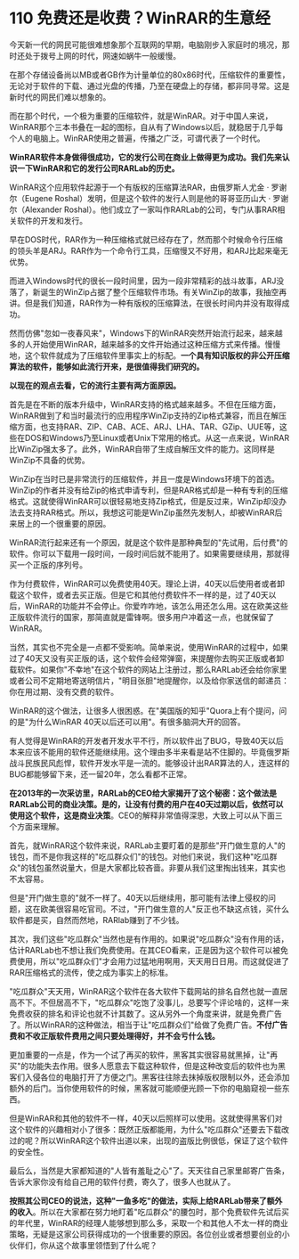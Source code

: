 # 110 免费还是收费？WinRAR的生意经

今天新一代的网民可能很难想象那个互联网的早期，电脑刚步入家庭时的境况，那时还处于拨号上网的时代，网速如蜗牛一般缓慢。

在那个存储设备尚以MB或者GB作为计量单位的80x86时代，压缩软件的重要性，无论对于软件的下载、通过光盘的传播，乃至在硬盘上的存储，都非同寻常。这是新时代的网民们难以想象的。

而在那个时代，一个极为重要的压缩软件，就是WinRAR。对于中国人来说，WinRAR那个三本书叠在一起的图标，自从有了Windows以后，就稳居于几乎每个人的电脑上。WinRAR使用之普遍，传播之广泛，可谓代表了一个时代。

**WinRAR软件本身做得很成功，它的发行公司在商业上做得更为成功。我们先来认识一下WinRAR和它的发行公司RARLab的历史。**

WinRAR这个应用软件起源于一个有版权的压缩算法RAR，由俄罗斯人尤金 ·
罗谢尔（Eugene Roshal）发明，但是这个软件的发行人则是他的哥哥亚历山大 ·
罗谢尔（Alexander
Roshal）。他们成立了一家叫作RARLab的公司，专门从事RAR相关软件的开发和发行。

早在DOS时代，RAR作为一种压缩格式就已经存在了，然而那个时候命令行压缩的领头羊是ARJ。RAR作为一个命令行工具，压缩慢又不好用，和ARJ比起来毫无优势。

而进入Windows时代的很长一段时间里，因为一段非常精彩的战斗故事，ARJ没落了，新诞生的WinZip占据了整个压缩软件市场。有关WinZip的故事，我抽空再讲。但是我们知道，RAR作为一种有版权的压缩算法，在很长时间内并没有取得成功。

然而仿佛"忽如一夜春风来"，Windows下的WinRAR突然开始流行起来，越来越多的人开始使用WinRAR，越来越多的文件开始通过这种压缩方式来传播。慢慢地，这个软件就成为了压缩软件里事实上的标配。**一个具有知识版权的非公开压缩算法的软件，能够如此流行开来，是很值得我们研究的。**

**以现在的观点去看，它的流行主要有两方面原因。**

首先是在不断的版本升级中，WinRAR支持的格式越来越多。不但在压缩方面，WinRAR做到了和当时最流行的应用程序WinZip支持的Zip格式兼容，而且在解压缩方面，也支持RAR、ZIP、CAB、ACE、ARJ、LHA、TAR、GZip、UUE等，这些在DOS和Windows乃至Linux或者Unix下常用的格式。从这一点来说，WinRAR比WinZip强太多了。此外，WinRAR自带了生成自解压文件的能力。这同样是WinZip不具备的优势。

WinZip在当时已是非常流行的压缩软件，并且一度是Windows环境下的首选。WinZip的作者并没有给Zip的格式申请专利，但是RAR格式却是一种有专利的压缩格式。这就使得WinRAR可以很轻易地支持Zip格式，但是反过来，WinZip却没办法去支持RAR格式。所以，我想这可能是WinZip虽然先发制人，却被WinRAR后来居上的一个很重要的原因。

WinRAR流行起来还有一个原因，就是这个软件是那种典型的"先试用，后付费"的软件。你可以下载用一段时间，一段时间后就不能用了。如果需要继续用，那就得买一个正版的序列号。

作为付费软件，WinRAR可以免费使用40天。理论上讲，40天以后使用者或者卸载这个软件，或者去买正版。但是它和其他付费软件不一样的是，过了40天以后，WinRAR的功能并不会停止。你爱咋咋地，该怎么用还怎么用。这在欧美这些正版软件流行的国家，那简直就是雷锋啊。很多用户冲着这一点，也就保留了WinRAR。

当然，其实也不完全是一点都不受影响。简单来说，使用WinRAR的过程中，如果过了40天又没有买正版的话，这个软件会经常弹窗，来提醒你去购买正版或者卸载软件。如果你"不幸地"在这个软件的网站上注册过，那么RARLab还会给你家里或者公司不定期地寄送明信片，"明目张胆"地提醒你，以及给你家送信的邮递员：你在用过期、没有交费的软件。

WinRAR的这个做法，让很多人很困惑。在"美国版的知乎"Quora上有个提问，问的是"为什么WinRAR
40天以后还可以用"。有很多脑洞大开的回答。

有人觉得是WinRAR的开发者开发水平不行，所以软件出了BUG，导致40天以后本来应该不能用的软件还能继续用。这个理由多半来看是站不住脚的。毕竟俄罗斯战斗民族民风彪悍，软件开发水平是一流的。能够设计出RAR算法的人，连这样的BUG都能够留下来，还一留20年，怎么看都不正常。

**在2013年的一次采访里，RARLab的CEO给大家揭开了这个秘密：这个做法是RARLab公司的商业决策。是的，让没有付费的用户在40天过期以后，依然可以使用这个软件，这是商业决策**。CEO的解释非常值得深思，大致上可以从下面三个方面来理解。

首先，就WinRAR这个软件来说，RARLab主要盯着的是那些"开门做生意的人"的钱包，而不是你我这样的"吃瓜群众们"的钱包。对他们来说，我们这种"吃瓜群众"的钱包虽然说量大，但是大家都比较吝啬。非要从我们这里掏出钱来，其实也不太容易。

但是"开门做生意的"就不一样了。40天以后继续用，那可能有法律上侵权的问题，这在欧美很容易吃官司。不过，"开门做生意的人"反正也不缺这点钱，买什么软件都是买，自然而然地，RARlab赚到了不少钱。

其次，我们这些"吃瓜群众"当然也是有作用的。如果说"吃瓜群众"没有作用的话，估计RARLab也不想让我们免费使用。在其CEO看来，正是因为这个软件可以被免费使用，所以"吃瓜群众们"才会用力过猛地用啊用，天天用日日用。而这就促进了RAR压缩格式的流传，使之成为事实上的标准。

"吃瓜群众"天天用，WinRAR这个软件在各大软件下载网站的排名自然也就一直居高不下。不但居高不下，"吃瓜群众"吃饱了没事儿，总要写个评论啥的，这样一来免费收获的排名和评论也就不计其数了。这从另外一个角度来讲，就是免费广告了。所以WinRAR的这种做法，相当于让"吃瓜群众们"给做了免费广告。**不付广告费和不收正版软件费用之间只要处理得好，并不会亏什么钱。**

更加重要的一点是，作为一个试了再买的软件，黑客其实很容易就黑掉，让"再买"的功能失去作用。很多人愿意去下载这种软件，但是这种改变后的软件也为黑客们入侵各位的电脑打开了方便之门。黑客往往除去抹掉版权限制以外，还会添加额外的后门。当你使用软件的时候，黑客就可能顺便光顾一下你的电脑窥视一些东西。

但是WinRAR和其他的软件不一样，40天以后照样可以使用。这就使得黑客们对这个软件的兴趣相对小了很多：既然正版都能用，为什么"吃瓜群众"还要去下载改过的呢？所以WinRAR这个软件出道以来，出现的盗版比例很低，保证了这个软件的安全性。

最后么，当然是大家都知道的"人皆有羞耻之心"了。天天往自己家里邮寄广告条，告诉大家你没有给自己用的软件付费，寄久了，很多人也就从了。

**按照其公司CEO的说法，这种"一鱼多吃"的做法，实际上给RARLab带来了额外的收入**。所以在大家都在努力地盯着"吃瓜群众"的腰包时，那个免费软件先试后买的年代里，WinRAR的经理人能够想到那么多，采取一个和其他人不太一样的商业策略，无疑是这家公司获得成功的一个很重要的原因。各位创业或者想要创业的小伙伴们，你从这个故事里领悟到了什么呢？
